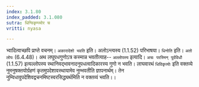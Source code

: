 ```yaml
---
index: 3.1.80
index_padded: 3.1.080
sutra: धिन्विकृण्व्योर च
vritti: nyasa

---
```

भ्वादित्वाच्छपि प्राप्ते वचनम्। `अकारादेशो भवति` इति। अलोऽन्त्यस्य (1.1.52) परिभाषया। `धिनोति` इति। `अतो लोपः` (6.4.48)। अथ लघूपधगुणोऽत्र कस्मान्न भवतीत्याह-- `अल्लोपस्य` इत्यादि। `अचः परस्मिन् पूर्वविधौ` (1.1.57) इत्यल्लोपस्य स्थानिवद्भावनादनुपधत्वादिकारस्य गुणो न भवति। लाघवारथं `धिविकृव्योः` इति वक्तव्ये नुमनुषक्तयोर्ग्रहणं कृतमुपदेशावस्थायामेव नुम्भवतीति ज्ञापनार्थम्। तेन नुम्विधावुपदेशिवद्वचनमिष्टस्वरसिद्ध्यर्थमिति न वक्तव्यं भवति।।